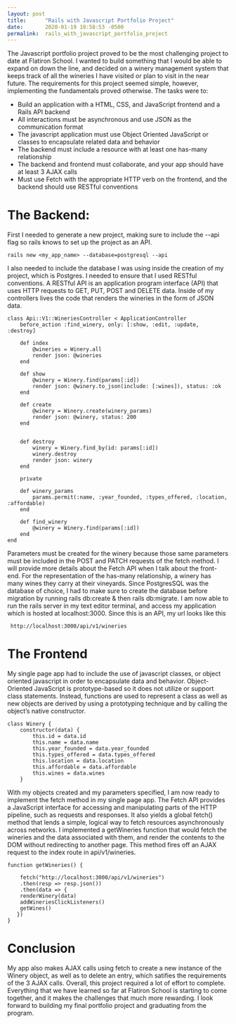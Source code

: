 ```yaml
---
layout: post
title:      "Rails with Javascript Portfolio Project"
date:       2020-01-19 19:58:53 -0500
permalink:  rails_with_javascript_portfolio_project
---
```



The Javascript portfolio project proved to be the most challenging project to date at Flatiron School.  I wanted to build something that I would be able to expand on down the line, and decided on a winery management system that keeps track of all the wineries I have visited or plan to visit in the near future.  The requirements for this project seemed simple, however, implementing the fundamentals proved otherwise.  The tasks were to:

* Build an application with a  HTML, CSS, and JavaScript frontend and a Rails API backend
* All interactions must be asynchronous and use JSON as the communication format
* The javascript application must use Object Oriented JavaScript or classes to encapsulate related data and behavior
* The backend must include a resource with at least one has-many relationship
* The backend and frontend must collaborate, and your app should have at least 3 AJAX calls
* Must use Fetch with the appropriate HTTP verb on the frontend, and the backend should use RESTful conventions

#  The Backend:

First I needed to generate a new project, making sure to include the   --api  flag so rails knows to set up the project as an API.

```
rails new <my_app_name> --database=postgresql --api
```

I also needed to include the database I was using inside the creation of my project, which is Postgres.  I needed to ensure that I used RESTful conventions.  A RESTful API is an application program interface (API) that uses HTTP requests to GET, PUT, POST and DELETE data. Inside of my controllers lives the code that renders the wineries in the form of JSON data. 

```
class Api::V1::WineriesController < ApplicationController
    before_action :find_winery, only: [:show, :edit, :update, :destroy]

    def index
        @wineries = Winery.all 
        render json: @wineries 
    end 

    def show
        @winery = Winery.find(params[:id])
        render json: @winery.to_json(include: [:wines]), status: :ok
    end 

    def create
        @winery = Winery.create(winery_params)
        render json: @winery, status: 200
    end


    def destroy
        winery = Winery.find_by(id: params[:id])
        winery.destroy
        render json: winery
    end

    private

    def winery_params
        params.permit(:name, :year_founded, :types_offered, :location, :affordable)
    end

    def find_winery
        @winery = Winery.find(params[:id])
    end
end
```


Parameters must be created for the winery because those same parameters must be included in the POST and PATCH requests of the fetch method.  I will provide more details about the Fetch API when I talk about the front-end.  For the representation of the has-many relationship, a winery has many wines they carry at their vineyards.  Since PostgresSQL was the database of choice, I had to make sure to create the database before migration by running rails db:create & then rails db:migrate.  I am now able to run the rails server in my text editor terminal, and access my application which is hosted at localhost:3000.  Since this is an API, my url looks like this 

```
 http://localhost:3000/api/v1/wineries
```
#  The Frontend

My single page app had to include the use of javascript classes, or object oriented javascript in order to encapsulate data and behavior. Object-Oriented JavaScript is prototype-based so it does not utilize or support class statements. Instead, functions are used to represent a class as well as new objects are derived by using a prototyping technique and by calling the object’s native constructor.  

```
class Winery {
    constructor(data) {
        this.id = data.id
        this.name = data.name 
        this.year_founded = data.year_founded
        this.types_offered = data.types_offered
        this.location = data.location 
        this.affordable = data.affordable
        this.wines = data.wines
    }
```

With my objects created and my parameters specified, I am now ready to implement the fetch method in my single page app.  The Fetch API provides a JavaScript interface for accessing and manipulating parts of the HTTP pipeline, such as requests and responses. It also yields a global fetch() method that lends a simple, logical way to fetch resources asynchronously across networks.  I implemented a getWineries function that would fetch the wineries and the data associated with them, and render the contents to the DOM without redirecting to another page.  This method fires off an AJAX request to the index route in api/v1/wineries.


```
function getWineries() {
    
    fetch("http://localhost:3000/api/v1/wineries")
    .then(resp => resp.json())
    .then(data => {
    renderWinery(data)
    addWineriesClickListeners()
    getWines()
   })
}
```


# Conclusion

My app also makes AJAX calls using fetch to create a new instance of the Winery object, as well as to delete an entry, which satifies the requirements of the 3 AJAX calls.  Overall, this project required a lot of effort to complete.  Everything that we have learned so far at Flatiron School is starting to come together, and it makes the challenges that much more rewarding.  I look forward to building my final portfolio project and graduating from the program.




 
